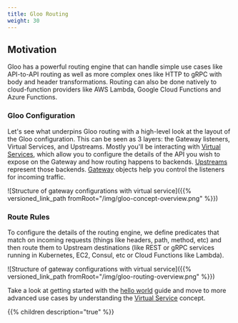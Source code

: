 ```yaml
---
title: Gloo Routing
weight: 30
---
```


## Motivation

Gloo has a powerful routing engine that can handle simple use cases like API-to-API routing as well as more complex ones like HTTP to gRPC with body and header transformations. Routing can also be done natively to cloud-function providers like AWS Lambda, Google Cloud Functions and Azure Functions.

### Gloo Configuration

Let's see what underpins Gloo routing with a high-level look at the layout of the Gloo configuration. This can be seen as 3 layers: the Gateway listeners, Virtual Services, and Upstreams. Mostly you'll be interacting with [Virtual Services](../introduction/concepts#virtual-services), which allow you to configure the details of the API you wish to expose on the Gateway and how routing happens to backends. [Upstreams](../introduction/concepts#upstreams) represent those backends. [Gateway](../introduction/concepts#gateways) objects help you control the listeners for incoming traffic.

![Structure of gateway configurations with virtual service]({{% versioned_link_path fromRoot="/img/gloo-concept-overview.png" %}})

### Route Rules

To configure the details of the routing engine, we define predicates that match on incoming requests (things like headers, path, method, etc) and then route them to Upstream destinations (like REST or gRPC services running in Kubernetes, EC2, Consul, etc or Cloud Functions like Lambda).

![Structure of gateway configurations with virtual service]({{% versioned_link_path fromRoot="/img/gloo-routing-overview.png" %}})

Take a look at getting started with the [hello world](./hello_world) guide and move to more advanced use cases by understanding the [Virtual Service](../introduction/concepts#virtual-services) concept.

{{% children description="true" %}}
